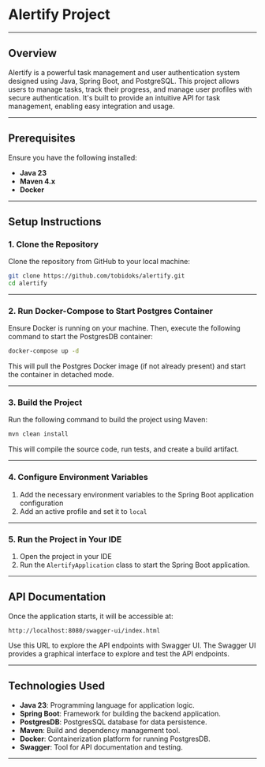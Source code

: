 # Alertify Project

---
## Overview
Alertify is a powerful task management and user authentication system designed using Java, Spring Boot, and PostgreSQL. This project allows users to manage tasks, track their progress, and manage user profiles with secure authentication. It's built to provide an intuitive API for task management, enabling easy integration and usage.


---

## Prerequisites

Ensure you have the following installed:
- **Java 23**
- **Maven 4.x**
- **Docker**

---

## Setup Instructions

### 1. Clone the Repository

Clone the repository from GitHub to your local machine:
```bash
git clone https://github.com/tobidoks/alertify.git
cd alertify
```

---

### 2. Run Docker-Compose to Start Postgres Container

Ensure Docker is running on your machine. Then, execute the following command to start the PostgresDB container:
```bash
docker-compose up -d
```
This will pull the Postgres Docker image (if not already present) and start the container in detached mode.

---

### 3. Build the Project

Run the following command to build the project using Maven:
```bash
mvn clean install
```
This will compile the source code, run tests, and create a build artifact.

---

### 4. Configure Environment Variables

1. Add the necessary environment variables to the Spring Boot application configuration
2. Add an active profile and set it to `local`


---

### 5. Run the Project in Your IDE

1. Open the project in your IDE
2. Run the `AlertifyApplication` class to start the Spring Boot application.

---

## API Documentation

Once the application starts, it will be accessible at:
```
http://localhost:8080/swagger-ui/index.html
```
Use this URL to explore the API endpoints with Swagger UI.
The Swagger UI provides a graphical interface to explore and test the API endpoints.

---

## Technologies Used

- **Java 23**: Programming language for application logic.
- **Spring Boot**: Framework for building the backend application.
- **PostgresDB**: PostgresSQL database for data persistence.
- **Maven**: Build and dependency management tool.
- **Docker**: Containerization platform for running PostgresDB.
- **Swagger**: Tool for API documentation and testing.

---

